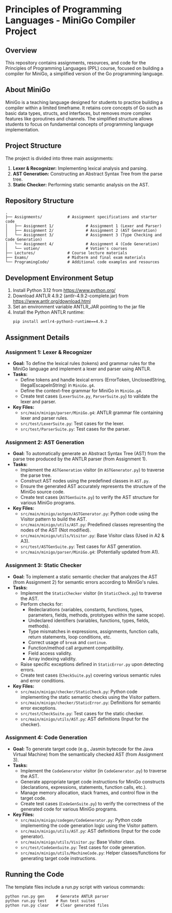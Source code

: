 # Principles of Programming Languages - MiniGo Compiler Project

## Overview
This repository contains assignments, resources, and code for the Principles of Programming Languages (PPL) course, focused on building a compiler for MiniGo, a simplified version of the Go programming language.

## About MiniGo
MiniGo is a teaching language designed for students to practice building a compiler within a limited timeframe. It retains core concepts of Go such as basic data types, structs, and interfaces, but removes more complex features like goroutines and channels. The simplified structure allows students to focus on fundamental concepts of programming language implementation.

## Project Structure
The project is divided into three main assignments:

1. **Lexer & Recognizer:** Implementing lexical analysis and parsing.
2. **AST Generation:** Constructing an Abstract Syntax Tree from the parse tree.
3. **Static Checker:** Performing static semantic analysis on the AST.

## Repository Structure
```
.
├── Assignments/           # Assignment specifications and starter code
│   ├── Assignment 1/              # Assignment 1 (Lexer and Parser)
│   ├── Assignment 2/              # Assignment 2 (AST Generation)
│   └── Assignment 3/              # Assignment 3 (Type Checking and Code Generation)
│   └── Assignment 4/              # Assignment 4 (Code Generation)
│   └── votien/                    # Votien's courses
├── Lectures/              # Course lecture materials
├── Exams/                 # Midterm and final exam materials
└── ProgramingCode/        # Additional code examples and resources
```

## Development Environment Setup
1. Install Python 3.12 from https://www.python.org/
2. Download ANTLR 4.9.2 (antlr-4.9.2-complete.jar) from https://www.antlr.org/download.html
3. Set an environment variable ANTLR_JAR pointing to the jar file
4. Install the Python ANTLR runtime:
   ```
   pip install antlr4-python3-runtime==4.9.2
   ```

## Assignment Details

### Assignment 1: Lexer & Recognizer

* **Goal:** To define the lexical rules (tokens) and grammar rules for the MiniGo language and implement a lexer and parser using ANTLR.
* **Tasks:**
  * Define tokens and handle lexical errors (ErrorToken, UnclosedString, IllegalEscapeInString) in `MiniGo.g4`.
  * Define the context-free grammar for MiniGo in `MiniGo.g4`.
  * Create test cases (`LexerSuite.py`, `ParserSuite.py`) to validate the lexer and parser.
* **Key Files:**
  * `src/main/minigo/parser/MiniGo.g4`: ANTLR grammar file containing lexer and parser rules.
  * `src/test/LexerSuite.py`: Test cases for the lexer.
  * `src/test/ParserSuite.py`: Test cases for the parser.

### Assignment 2: AST Generation

* **Goal:** To automatically generate an Abstract Syntax Tree (AST) from the parse tree produced by the ANTLR parser (from Assignment 1).
* **Tasks:**
  * Implement the `ASTGeneration` visitor (in `ASTGenerator.py`) to traverse the parse tree.
  * Construct AST nodes using the predefined classes in `AST.py`.
  * Ensure the generated AST accurately represents the structure of the MiniGo source code.
  * Create test cases (`ASTGenSuite.py`) to verify the AST structure for various MiniGo programs.
* **Key Files:**
  * `src/main/minigo/astgen/ASTGenerator.py`: Python code using the Visitor pattern to build the AST.
  * `src/main/minigo/utils/AST.py`: Predefined classes representing the nodes of the AST (Not modified).
  * `src/main/minigo/utils/Visitor.py`: Base Visitor class (Used in A2 & A3).
  * `src/test/ASTGenSuite.py`: Test cases for AST generation.
  * `src/main/minigo/parser/MiniGo.g4`: (Potentially updated from A1).

### Assignment 3: Static Checker

* **Goal:** To implement a static semantic checker that analyzes the AST (from Assignment 2) for semantic errors according to MiniGo's rules.
* **Tasks:**
  * Implement the `StaticChecker` visitor (in `StaticCheck.py`) to traverse the AST.
  * Perform checks for:
    * Redeclarations (variables, constants, functions, types, parameters, fields, methods, prototypes within the same scope).
    * Undeclared identifiers (variables, functions, types, fields, methods).
    * Type mismatches in expressions, assignments, function calls, return statements, loop conditions, etc.
    * Correct usage of `break` and `continue`.
    * Function/method call argument compatibility.
    * Field access validity.
    * Array indexing validity.
  * Raise specific exceptions defined in `StaticError.py` upon detecting errors.
  * Create test cases (`CheckSuite.py`) covering various semantic rules and error conditions.
* **Key Files:**
  * `src/main/minigo/checker/StaticCheck.py`: Python code implementing the static semantic checks using the Visitor pattern.
  * `src/main/minigo/checker/StaticError.py`: Definitions for semantic error exceptions.
  * `src/test/CheckSuite.py`: Test cases for the static checker.
  * `src/main/minigo/utils/AST.py`: AST definitions (Input for the checker).

### Assignment 4: Code Generation

* **Goal:** To generate target code (e.g., Jasmin bytecode for the Java Virtual Machine) from the semantically checked AST (from Assignment 3).
* **Tasks:**
  * Implement the `CodeGenerator` visitor (in `CodeGenerator.py`) to traverse the AST.
  * Generate appropriate target code instructions for MiniGo constructs (declarations, expressions, statements, function calls, etc.).
  * Manage memory allocation, stack frames, and control flow in the target code.
  * Create test cases (`CodeGenSuite.py`) to verify the correctness of the generated code for various MiniGo programs.
* **Key Files:**
  * `src/main/minigo/codegen/CodeGenerator.py`: Python code implementing the code generation logic using the Visitor pattern.
  * `src/main/minigo/utils/AST.py`: AST definitions (Input for the code generator).
  * `src/main/minigo/utils/Visitor.py`: Base Visitor class.
  * `src/test/CodeGenSuite.py`: Test cases for code generation.
  * `src/main/minigo/utils/MachineCode.py`: Helper classes/functions for generating target code instructions.

## Running the Code
The template files include a run.py script with various commands:

```
python run.py gen     # Generate ANTLR parser
python run.py test    # Run test suites
python run.py clear   # Clear generated files
```

